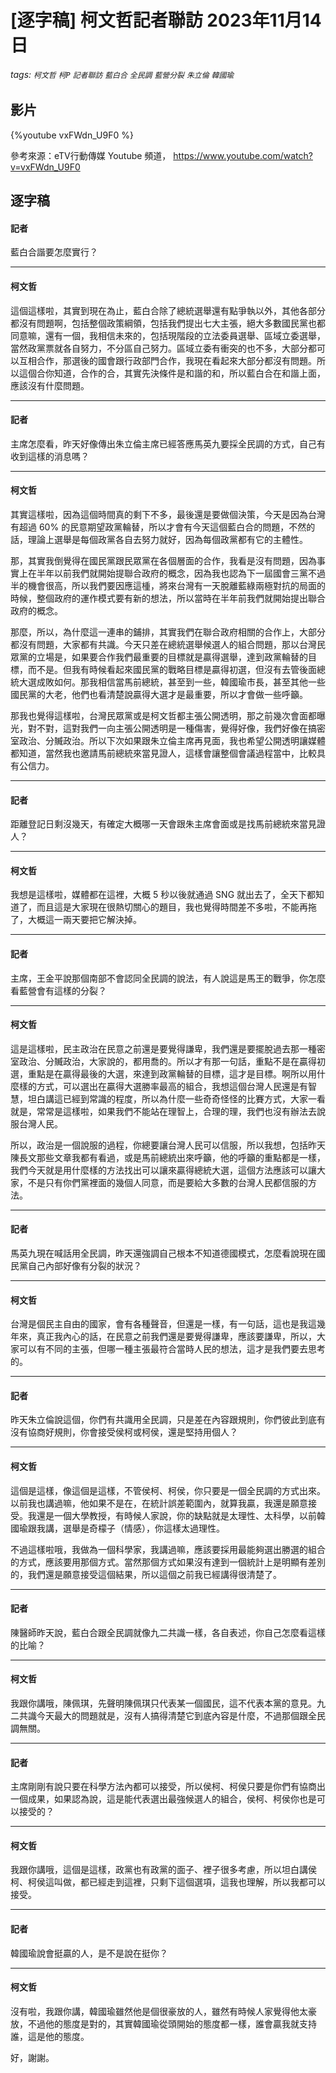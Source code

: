 # [逐字稿] 柯文哲記者聯訪 2023年11月14日

###### tags: `柯文哲` `柯P` `記者聯訪` `藍白合` `全民調` `藍營分裂` `朱立倫` `韓國瑜`

## 影片

{%youtube vxFWdn_U9F0 %}

參考來源：eTV行動傳媒 Youtube 頻道， https://www.youtube.com/watch?v=vxFWdn_U9F0

## 逐字稿

#### 記者

藍白合諧要怎麼實行？

---

#### 柯文哲

這個這樣啦，其實到現在為止，藍白合除了總統選舉還有點爭執以外，其他各部分都沒有問題啊，包括整個政策綱領，包括我們提出七大主張，絕大多數國民黨也都同意嘛，還有一個，我相信未來的，包括現階段的立法委員選舉、區域立委選舉，當然政黨票就各自努力，不分區自己努力。區域立委有衝突的也不多，大部分都可以互相合作，那選後的國會跟行政部門合作，我現在看起來大部分都沒有問題。所以這個合你知道，合作的合，其實先決條件是和諧的和，所以藍白合在和諧上面，應該沒有什麼問題。

---

#### 記者

主席怎麼看，昨天好像傳出朱立倫主席已經答應馬英九要採全民調的方式，自己有收到這樣的消息嗎？

---

#### 柯文哲

其實這樣啦，因為這個時間真的剩下不多，最後還是要做個決策，今天是因為台灣有超過 60% 的民意期望政黨輪替，所以才會有今天這個藍白合的問題，不然的話，理論上選舉是每個政黨各自去努力就好，因為每個政黨都有它的主體性。

那，其實我倒覺得在國民黨跟民眾黨在各個層面的合作，我看是沒有問題，因為事實上在半年以前我們就開始提聯合政府的概念，因為我也認為下一屆國會三黨不過半的機會很高，所以我們要因應這㮔，將來台灣有一天脫離藍綠兩極對抗的局面的時候，整個政府的運作模式要有新的想法，所以當時在半年前我們就開始提出聯合政府的概念。

那麼，所以，為什麼這一連串的鋪排，其實我們在聯合政府相關的合作上，大部分都沒有問題，大家都有共識。今天只差在總統選舉候選人的組合問題，那以台灣民眾黨的立場是，如果要合作我們最重要的目標就是贏得選舉，達到政黨輪替的目標，而不是。但我有時候看起來國民黨的戰略目標是贏得初選，但沒有去管後面總統大選成敗如何。那我相信當馬前總統，甚至到一些，韓國瑜市長，甚至其他一些國民黨的大老，他們也看清楚說贏得大選才是最重要，所以才會做一些呼籲。

那我也覺得這樣啦，台灣民眾黨或是柯文哲都主張公開透明，那之前幾次會面都曝光，對不對，這對我們一向主張公開透明是一種傷害，覺得好像，我們好像在搞密室政治、分贓政治。所以下次如果跟朱立倫主席再見面，我也希望公開透明讓媒體都知道，當然我也邀請馬前總統來當見證人，這樣會讓整個會議過程當中，比較具有公信力。

---

#### 記者

距離登記日剩沒幾天，有確定大概哪一天會跟朱主席會面或是找馬前總統來當見證人？

---

#### 柯文哲

我想是這樣啦，媒體都在這裡，大概 5 秒以後就通過 SNG 就出去了，全天下都知道了，而且這是大家現在很熱切關心的題目，我也覺得時間差不多啦，不能再拖了，大概這一兩天要把它解決掉。
 
---

#### 記者

主席，王金平說那個南部不會認同全民調的說法，有人說這是馬王的戰爭，你怎麼看藍營會有這樣的分裂？

---

#### 柯文哲

這是這樣啦，民主政治在民意之前還是要覺得謙卑，我們還是要擺脫過去那一種密室政治、分贓政治，大家說的，都用喬的。所以才有那一句話，重點不是在贏得初選，重點是在贏得最後的大選，來達到政黨輪替的目標，這才是目標。啊所以用什麼樣的方式，可以選出在贏得大選勝率最高的組合，我想這個台灣人民還是有智慧，坦白講這已經到常識的程度，所以為什麼一些奇奇怪怪的比賽方式，大家一看就是，常常是這樣啦，如果我們不能站在理智上，合理的理，我們也沒有辦法去說服台灣人民。

所以，政治是一個說服的過程，你總要讓台灣人民可以信服，所以我想，包括昨天陳長文那些文章我都有看過，或是馬前總統出來呼籲，他的呼籲的重點都是一樣，我們今天就是用什麼樣的方法找出可以讓來贏得總統大選，這個方法應該可以讓大家，不是只有你們黨裡面的幾個人同意，而是要給大多數的台灣人民都信服的方法。

---

#### 記者

馬英九現在喊話用全民調，昨天還強調自己根本不知道德國模式，怎麼看說現在國民黨自己內部好像有分裂的狀況？

---

#### 柯文哲

台灣是個民主自由的國家，會有各種聲音，但還是一樣，有一句話，這也是我這幾年來，真正我內心的話，在民意之前我們還是要覺得謙卑，應該要謙卑，所以，大家可以有不同的主張，但哪一種主張最符合當時人民的想法，這才是我們要去思考的。
 
---

#### 記者

昨天朱立倫說這個，你們有共識用全民調，只是差在內容跟規則，你們彼此到底有沒有協商好規則，你會接受侯柯或柯侯，還是堅持用個人？

---

#### 柯文哲

這個是這樣，像這個是這樣，不管侯柯、柯侯，你只要是一個全民調的方式出來。以前我也講過嘛，他如果不是在，在統計誤差範圍內，就算我贏，我還是願意接受。我還是一個大學教授，有時候人家說，你的缺點就是太理性、太科學，以前韓國瑜跟我講，選舉是奇檬子（情感），你這樣太過理性。

不過這樣啦哦，我做為一個科學家，我講過嘛，應該要採用最能夠選出勝選的組合的方式，應該要用那個方式。當然那個方式如果沒有達到一個統計上是明顯有差別的，我們還是願意接受這個結果，所以這個之前我已經講得很清楚了。

---

#### 記者

陳醫師昨天說，藍白合跟全民調就像九二共識一樣，各自表述，你自己怎麼看這樣的比喻？

---

#### 柯文哲

我跟你講哦，陳佩琪，先聲明陳佩琪只代表某一個國民，這不代表本黨的意見。九二共識今天最大的問題就是，沒有人搞得清楚它到底內容是什麼，不過那個跟全民調無關。

---

#### 記者

主席剛剛有說只要在科學方法內都可以接受，所以侯柯、柯侯只要是你們有協商出一個成果，如果認為說，這是能代表選出最強候選人的組合，侯柯、柯侯你也是可以接受的？

---

#### 柯文哲

我跟你講哦，這個是這樣，政黨也有政黨的面子、裡子很多考慮，所以坦白講侯柯、柯侯這叫做，都已經走到這裡，只剩下這個選項，這我也理解，所以我都可以接受。

---

#### 記者

韓國瑜說會挺贏的人，是不是說在挺你？

---

#### 柯文哲

沒有啦，我跟你講，韓國瑜雖然他是個很豪放的人，雖然有時候人家覺得他太豪放，不過他的態度是對的，其實韓國瑜從頭開始的態度都一樣，誰會贏我就支持誰，這是他的態度。

好，謝謝。
